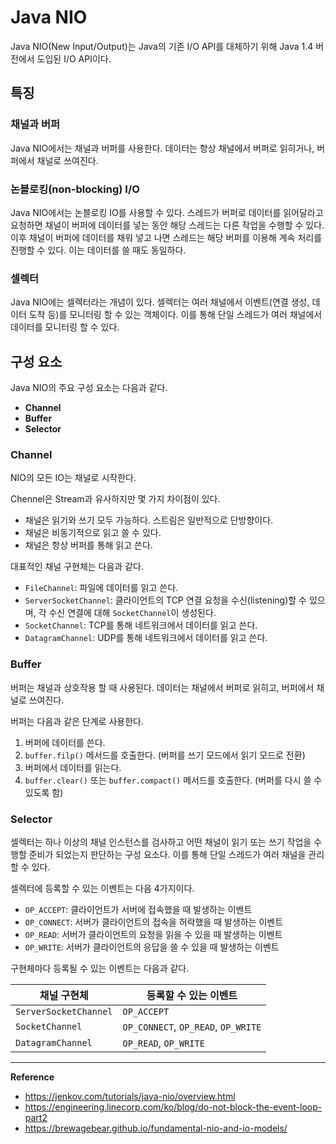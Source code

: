 # Java NIO
Java NIO(New Input/Output)는 Java의 기존 I/O API를 대체하기 위해 Java 1.4 버전에서 도입된 I/O API이다.

## 특징
### 채널과 버퍼
Java NIO에서는 채널과 버퍼를 사용한다.
데이터는 항상 채널에서 버퍼로 읽히거나, 버퍼에서 채널로 쓰여진다.

### 논블로킹(non-blocking) I/O
Java NIO에서는 논블로킹 IO를 사용할 수 있다.
스레드가 버퍼로 데이터를 읽어달라고 요청하면 채널이 버퍼에 데이터를 넣는 동안 해당 스레드는 다른 작업을 수행할 수 있다.
이후 채널이 버퍼에 데이터를 채워 넣고 나면 스레드는 해당 버퍼를 이용해 계속 처리를 진행할 수 있다.
이는 데이터를 쓸 때도 동일하다.

### 셀렉터
Java NIO에는 셀렉터라는 개념이 있다.
셀렉터는 여러 채널에서 이벤트(연결 생성, 데이터 도착 등)를 모니터링 할 수 있는 객체이다.
이를 통해 단일 스레드가 여러 채널에서 데이터를 모니터링 할 수 있다.

## 구성 요소
Java NIO의 주요 구성 요소는 다음과 같다.
- **Channel**
- **Buffer**
- **Selector**

### Channel
NIO의 모든 IO는 채널로 시작한다.

Chennel은 Stream과 유사하지만 몇 가지 차이점이 있다.
- 채널은 읽기와 쓰기 모두 가능하다. 스트림은 일반적으로 단방향이다.
- 채널은 비동기적으로 읽고 쓸 수 있다.
- 채널은 항상 버퍼를 통해 읽고 쓴다.

대표적인 채널 구현체는 다음과 같다. 
- `FileChannel`: 파일에 데이터를 읽고 쓴다.
- `ServerSocketChannel`: 클라이언트의 TCP 연결 요청을 수신(listening)할 수 있으며, 각 수신 연결에 대해 `SocketChannel`이 생성된다.
- `SocketChannel`: TCP를 통해 네트워크에서 데이터를 읽고 쓴다.
- `DatagramChannel`: UDP를 통해 네트워크에서 데이터를 읽고 쓴다.

### Buffer
버퍼는 채널과 상호작용 할 때 사용된다. 데이터는 채널에서 버퍼로 읽히고, 버퍼에서 채널로 쓰여진다.

버퍼는 다음과 같은 단계로 사용한다.
1. 버퍼에 데이터를 쓴다.
2. `buffer.filp()` 메서드를 호출한다. (버퍼를 쓰기 모드에서 읽기 모드로 전환)
3. 버퍼에서 데이터를 읽는다.
4. `buffer.clear()` 또는 `buffer.compact()` 메서드를 호출한다. (버퍼를 다시 쓸 수 있도록 함)

### Selector
셀렉터는 하나 이상의 채널 인스턴스를 검사하고 어떤 채널이 읽기 또는 쓰기 작업을 수행할 준비가 되었는지 판단하는 구성 요소다.
이를 통해 단일 스레드가 여러 채널을 관리할 수 있다.

셀렉터에 등록할 수 있는 이벤트는 다음 4가지이다.
- `OP_ACCEPT`: 클라이언트가 서버에 접속했을 때 발생하는 이벤트
- `OP_CONNECT`: 서버가 클라이언트의 접속을 허락했을 때 발생하는 이벤트
- `OP_READ`: 서버가 클라이언트의 요청을 읽을 수 있을 때 발생하는 이벤트
- `OP_WRITE`: 서버가 클라이언트의 응답을 쓸 수 있을 때 발생하는 이벤트

구현체마다 등록될 수 있는 이벤트는 다음과 같다.

| 채널 구현체                | 등록할 수 있는 이벤트                        |
|-----------------------|-------------------------------------|
| `ServerSocketChannel` | `OP_ACCEPT`                         |
| `SocketChannel`       | `OP_CONNECT`, `OP_READ`, `OP_WRITE` |
| `DatagramChannel`     | `OP_READ`, `OP_WRITE`               |


---
**Reference**<br>
- https://jenkov.com/tutorials/java-nio/overview.html
- https://engineering.linecorp.com/ko/blog/do-not-block-the-event-loop-part2
- https://brewagebear.github.io/fundamental-nio-and-io-models/

